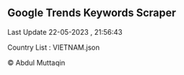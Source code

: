 

## Google Trends Keywords Scraper 
 
Last Update 22-05-2023 , 21:56:43

Country List :
VIETNAM.json



© Abdul Muttaqin 
